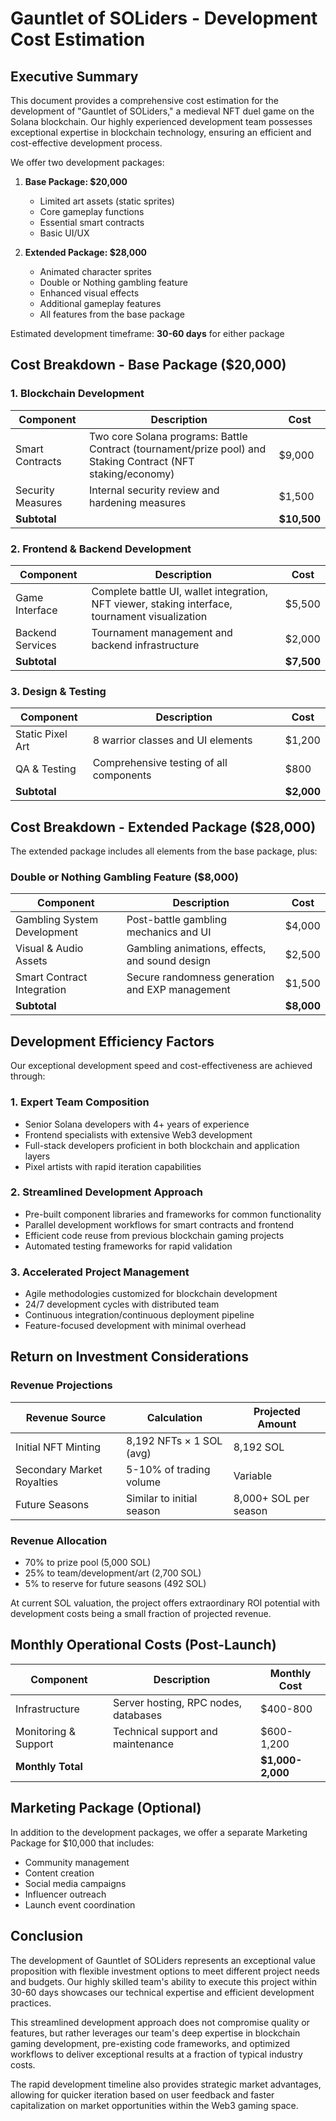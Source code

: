 # Gauntlet of SOLiders - Development Cost Estimation

## Executive Summary

This document provides a comprehensive cost estimation for the development of "Gauntlet of SOLiders," a medieval NFT duel game on the Solana blockchain. Our highly experienced development team possesses exceptional expertise in blockchain technology, ensuring an efficient and cost-effective development process.

We offer two development packages:

1. **Base Package: $20,000**
   - Limited art assets (static sprites)
   - Core gameplay functions
   - Essential smart contracts
   - Basic UI/UX

2. **Extended Package: $28,000**
   - Animated character sprites
   - Double or Nothing gambling feature
   - Enhanced visual effects
   - Additional gameplay features
   - All features from the base package

Estimated development timeframe: **30-60 days** for either package

## Cost Breakdown - Base Package ($20,000)

### 1. Blockchain Development

| Component | Description | Cost |
|-----------|-------------|------|
| Smart Contracts | Two core Solana programs: Battle Contract (tournament/prize pool) and Staking Contract (NFT staking/economy) | $9,000 |
| Security Measures | Internal security review and hardening measures | $1,500 |
| **Subtotal** | | **$10,500** |

### 2. Frontend & Backend Development

| Component | Description | Cost |
|-----------|-------------|------|
| Game Interface | Complete battle UI, wallet integration, NFT viewer, staking interface, tournament visualization | $5,500 |
| Backend Services | Tournament management and backend infrastructure | $2,000 |
| **Subtotal** | | **$7,500** |

### 3. Design & Testing

| Component | Description | Cost |
|-----------|-------------|------|
| Static Pixel Art | 8 warrior classes and UI elements | $1,200 |
| QA & Testing | Comprehensive testing of all components | $800 |
| **Subtotal** | | **$2,000** |

## Cost Breakdown - Extended Package ($28,000)

The extended package includes all elements from the base package, plus:

### Double or Nothing Gambling Feature ($8,000)

| Component | Description | Cost |
|-----------|-------------|------|
| Gambling System Development | Post-battle gambling mechanics and UI | $4,000 |
| Visual & Audio Assets | Gambling animations, effects, and sound design | $2,500 |
| Smart Contract Integration | Secure randomness generation and EXP management | $1,500 |
| **Subtotal** | | **$8,000** |

## Development Efficiency Factors

Our exceptional development speed and cost-effectiveness are achieved through:

### 1. Expert Team Composition

- Senior Solana developers with 4+ years of experience
- Frontend specialists with extensive Web3 development
- Full-stack developers proficient in both blockchain and application layers
- Pixel artists with rapid iteration capabilities

### 2. Streamlined Development Approach

- Pre-built component libraries and frameworks for common functionality
- Parallel development workflows for smart contracts and frontend
- Efficient code reuse from previous blockchain gaming projects
- Automated testing frameworks for rapid validation

### 3. Accelerated Project Management

- Agile methodologies customized for blockchain development
- 24/7 development cycles with distributed team
- Continuous integration/continuous deployment pipeline
- Feature-focused development with minimal overhead

## Return on Investment Considerations

### Revenue Projections

| Revenue Source | Calculation | Projected Amount |
|----------------|-------------|------------------|
| Initial NFT Minting | 8,192 NFTs × 1 SOL (avg) | 8,192 SOL |
| Secondary Market Royalties | 5-10% of trading volume | Variable |
| Future Seasons | Similar to initial season | 8,000+ SOL per season |

### Revenue Allocation

- 70% to prize pool (5,000 SOL)
- 25% to team/development/art (2,700 SOL)
- 5% to reserve for future seasons (492 SOL)

At current SOL valuation, the project offers extraordinary ROI potential with development costs being a small fraction of projected revenue.

## Monthly Operational Costs (Post-Launch)

| Component | Description | Monthly Cost |
|-----------|-------------|--------------|
| Infrastructure | Server hosting, RPC nodes, databases | $400-800 |
| Monitoring & Support | Technical support and maintenance | $600-1,200 |
| **Monthly Total** | | **$1,000-2,000** |

## Marketing Package (Optional)

In addition to the development packages, we offer a separate Marketing Package for $10,000 that includes:

- Community management
- Content creation
- Social media campaigns
- Influencer outreach
- Launch event coordination

## Conclusion

The development of Gauntlet of SOLiders represents an exceptional value proposition with flexible investment options to meet different project needs and budgets. Our highly skilled team's ability to execute this project within 30-60 days showcases our technical expertise and efficient development practices.

This streamlined development approach does not compromise quality or features, but rather leverages our team's deep expertise in blockchain gaming development, pre-existing code frameworks, and optimized workflows to deliver exceptional results at a fraction of typical industry costs.

The rapid development timeline also provides strategic market advantages, allowing for quicker iteration based on user feedback and faster capitalization on market opportunities within the Web3 gaming space. 
